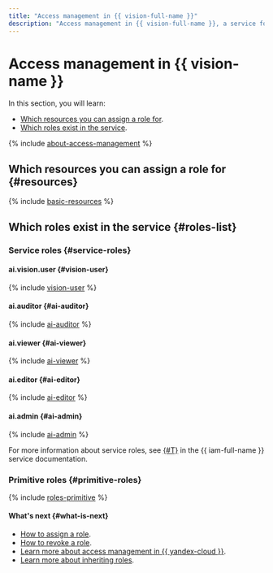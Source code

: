 ```yaml
---
title: "Access management in {{ vision-full-name }}"
description: "Access management in {{ vision-full-name }}, a service for computer vision and image analysis. Permissions are granted when assigning a role. A role can be assigned for a folder or a cloud: all cloud permissions are inherited. To use the service, you need one of the following roles: editor, admin, or resource-manager.clouds.owner."
---
```


# Access management in {{ vision-name }}

In this section, you will learn:
* [Which resources you can assign a role for](#resources).
* [Which roles exist in the service](#roles-list).

{% include [about-access-management](../../_includes/iam/about-access-management.md) %}

## Which resources you can assign a role for {#resources}

{% include [basic-resources](../../_includes/iam/basic-resources-for-access-control.md) %}

## Which roles exist in the service {#roles-list}

### Service roles {#service-roles}

#### ai.vision.user {#vision-user}

{% include [vision-user](../../_roles/ai/vision/user.md) %}

#### ai.auditor {#ai-auditor}

{% include [ai-auditor](../../_roles/ai/auditor.md) %}

#### ai.viewer {#ai-viewer}

{% include [ai-viewer](../../_roles/ai/viewer.md) %}

#### ai.editor {#ai-editor}

{% include [ai-editor](../../_roles/ai/editor.md) %}

#### ai.admin {#ai-admin}

{% include [ai-admin](../../_roles/ai/admin.md) %}

For more information about service roles, see [{#T}](../../iam/concepts/access-control/roles.md) in the {{ iam-full-name }} service documentation.

### Primitive roles {#primitive-roles}

{% include [roles-primitive](../../_includes/roles-primitive.md) %}

#### What's next {#what-is-next}

* [How to assign a role](../../iam/operations/roles/grant.md).
* [How to revoke a role](../../iam/operations/roles/revoke.md).
* [Learn more about access management in {{ yandex-cloud }}](../../iam/concepts/access-control/index.md).
* [Learn more about inheriting roles](../../resource-manager/concepts/resources-hierarchy.md#access-rights-inheritance).
